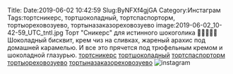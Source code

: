 Title:
Date:2019-06-02 10:42:59
Slug:ByNFXf4gjGA
Category:Инстаграм
Tags:тортсникерс, тортшоколадный, тортспаспорторм, тортыореховозуево, тортыназаказореховозуево
image:2019-06-02_10-42-59_UTC_tntl.jpg
Торт "Сникерс"  для истинного шокоголика 🍫🍫🍫🎂🎂
Шоколадный бисквит, крем чиз на сливках, жареный арахис под домашней карамелью. И все это прячется под трюфельным кремом и шоколадной глазурью. 
[тортсникерс]({tag}тортсникерс) [тортшоколадный]({tag}тортшоколадный) [тортспаспорторм]({tag}тортспаспорторм) [тортыореховозуево]({tag}тортыореховозуево) [тортыназаказореховозуево]({tag}тортыназаказореховозуево)
![instagram]({attach}images/2019-06-02_10-42-59_UTC.jpg)
